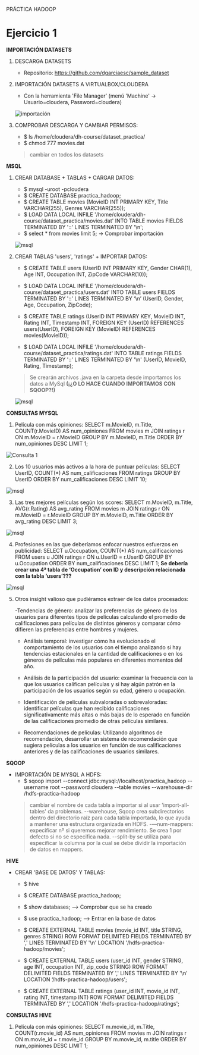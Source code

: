 PRÁCTICA HADOOP

# Ejercicio 1

**IMPORTACIÓN DATASETS**

1. DESCARGA DATASETS
    - Repositorio: https://github.com/dgarciaesc/sample_dataset

2. IMPORTACIÓN DATASETS A VIRTUALBOX/CLOUDERA
    - Con la herramienta 'File Manager' (menú 'Machine' -> Usuario=cloudera, Password=cloudera)

    ![importación](images/1.png)

3. COMPROBAR DESCARGA Y CAMBIAR PERMISOS:
    - $ ls /home/cloudera/dh-course/dataset_practica/
    - $ chmod 777 movies.dat
    > cambiar en todos los datasets


**MSQL**

1. CREAR DATABASE + TABLAS + CARGAR DATOS:
    - $ mysql -uroot -pcloudera
    - $ CREATE DATABASE practica_hadoop;
    - $ CREATE TABLE movies (MovieID INT PRIMARY KEY, Title VARCHAR(255), Genres VARCHAR(255));
    - $ LOAD DATA LOCAL INFILE '/home/cloudera/dh-course/dataset_practica/movies.dat' INTO TABLE movies FIELDS TERMINATED BY '::' LINES TERMINATED BY '\n';
    - $ select * from movies limit 5; -> Comprobar importación

    ![msql](images/2.png)

2. CREAR TABLAS 'users', 'ratings' + IMPORTAR DATOS:
    - $ CREATE TABLE users (UserID INT PRIMARY KEY, Gender CHAR(1), Age INT, Occupation INT, ZipCode VARCHAR(10));
    - $ LOAD DATA LOCAL INFILE '/home/cloudera/dh-course/dataset_practica/users.dat' INTO TABLE users FIELDS TERMINATED BY '::' LINES TERMINATED BY ‘\n’ (UserID, Gender, Age, Occupation, ZipCode);

    - $ CREATE TABLE ratings (UserID INT PRIMARY KEY, MovieID INT, Rating INT, Timestamp INT, FOREIGN KEY (UserID) REFERENCES users(UserID), FOREIGN KEY (MovieID) REFERENCES movies(MovieID));
    - $ LOAD DATA LOCAL INFILE '/home/cloudera/dh-course/dataset_practica/ratings.dat' INTO TABLE ratings FIELDS TERMINATED BY '::' LINES TERMINATED BY '\n' (UserID, MovieID, Rating, Timestamp);

    > Se crearán archivos .java en la carpeta desde importamos los datos a MySql **(¡¿O LO HACE CUANDO IMPORTAMOS CON SQOOP?!)**

    ![msql](images/3.png)


**CONSULTAS MYSQL**

1. Película con más opiniones:
    SELECT m.MovieID, m.Title,
    COUNT(r.MovieID) AS num_opiniones FROM movies m
    JOIN ratings r ON m.MovieID = r.MovieID
    GROUP BY m.MovieID, m.Title
    ORDER BY num_opiniones DESC LIMIT 1;

 ![Consulta 1](images/4.png)

2. Los 10 usuarios más activos a la hora de puntuar películas:
    SELECT UserID, COUNT(*) AS num_calificaciones FROM ratings
    GROUP BY UserID
    ORDER BY num_calificaciones DESC
    LIMIT 10;

 ![msql](images/5.png)


3. Las tres mejores películas según los scores:
    SELECT m.MovieID, m.Title, AVG(r.Rating) AS avg_rating FROM movies m
    JOIN ratings r ON m.MovieID = r.MovieID
    GROUP BY m.MovieID, m.Title
    ORDER BY avg_rating DESC
    LIMIT 3;
    
 ![msql](images/6.png)

4. Profesiones en las que deberíamos enfocar nuestros esfuerzos en publicidad:
    SELECT u.Occupation, COUNT(*) AS num_calificaciones FROM users u
    JOIN ratings r ON u.UserID = r.UserID
    GROUP BY u.Occupation
    ORDER BY num_calificaciones DESC
    LIMIT 1;
    **Se debería crear una 4ª tabla de ‘Occupation’ con ID y descripción relacionada con la tabla ‘users’???**

 ![msql](images/7.png)


5. Otros insight valioso que pudiéramos extraer de los datos procesados:

    -Tendencias de género:
    analizar las preferencias de género de los usuarios para diferentes tipos de películas calculando el promedio de calificaciones para películas de distintos géneros y comparar cómo difieren las preferencias entre hombres y mujeres.

    - Análisis temporal:
    investigar cómo ha evolucionado el comportamiento de los usuarios con el tiempo analizando si hay tendencias estacionales en la cantidad de calificaciones o en los géneros de películas más populares en diferentes momentos del año.

    - Análisis de la participación del usuario:
    examinar la frecuencia con la que los usuarios califican películas y si hay algún patrón en la participación de los usuarios según su edad, género u ocupación.

    - Identificación de películas subvaloradas o sobrevaloradas:
    identificar películas que han recibido calificaciones significativamente más altas o más bajas de lo esperado en función de las calificaciones promedio de otras películas similares.

    - Recomendaciones de películas:
    Utilizando algoritmos de recomendación, desarrollar un sistema de recomendación que sugiera películas a los usuarios en función de sus calificaciones anteriores y de las calificaciones de usuarios similares.


**SQOOP**

- IMPORTACIÓN DE MYSQL A HDFS:
    - $ sqoop import --connect jdbc:mysql://localhost/practica_hadoop --username root --password cloudera --table movies --warehouse-dir /hdfs-practica-hadoop
    > cambiar el nombre de cada tabla a importar si al usar 'import-all-tables' da problemas.
    > --warehouse, Sqoop crea subdirectorios dentro del directorio raíz para cada tabla importada, lo que ayuda a mantener una estructura organizada en HDFS.
    > -—num-mappers: expecificar nº si queremos mejorar rendimiento. Se crea 1 por defecto si no se especifica nada.
    > --split-by se utiliza para especificar la columna por la cual se debe dividir la importación de datos en mappers.


**HIVE**

- CREAR 'BASE DE DATOS' Y TABLAS:
    - $ hive
    - $ CREATE DATABASE practica_hadoop;
    - $ show databases; —> Comprobar que se ha creado
    - $ use practica_hadoop; —> Entrar en la base de datos

    - $ CREATE EXTERNAL TABLE movies (movie_id INT, title STRING, genres STRING) ROW FORMAT DELIMITED FIELDS TERMINATED BY ',' LINES TERMINATED BY '\n' LOCATION '/hdfs-practica-hadoop/movies';

    - $ CREATE EXTERNAL TABLE users (user_id INT, gender STRING, age INT, occupation INT, zip_code STRING) ROW FORMAT DELIMITED FIELDS TERMINATED BY ',' LINES TERMINATED BY '\n' LOCATION ‘/hdfs-practica-hadoop/users';

    - $ CREATE EXTERNAL TABLE ratings (user_id INT, movie_id INT, rating INT, timestamp INT) ROW FORMAT DELIMITED FIELDS TERMINATED BY ',' LOCATION '/hdfs-practica-hadoop/ratings';


**CONSULTAS HIVE**

1. Película con más opiniones:
    SELECT m.movie_id, m.Title, COUNT(r.movie_id) AS num_opiniones
    FROM movies m
    JOIN ratings r ON m.movie_id = r.movie_id
    GROUP BY m.movie_id, m.title
    ORDER BY num_opiniones DESC
    LIMIT 1;